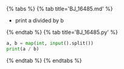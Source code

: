 {% tabs %}
{% tab title='BJ_16485.md' %}

* print a divided by b

{% endtab %}
{% tab title='BJ_16485.py' %}

```py
a, b = map(int, input().split())
print(a / b)
```

{% endtab %}
{% endtabs %}
